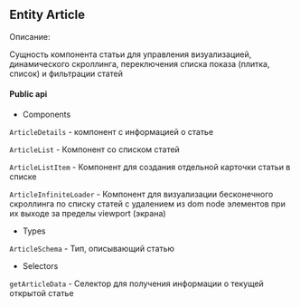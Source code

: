 ## Entity Article 

Описание:

Сущность компонента статьи для управления визуализацией, динамического скроллинга, переключения списка показа (плитка, список) и фильтрации статей


#### Public api

- Components

`ArticleDetails` - компонент с информацией о статье

`ArticleList` -  Компонент со списком статей

`ArticleListItem` -  Компонент для создания отдельной карточки статьи в списке

`ArticleInfiniteLoader` - Компонент для визуализации бесконечного скроллинга по списку статей с удалением из dom node элементов при их выходе за пределы viewport (экрана)

- Types

`ArticleSchema` - Тип, описывающий статью

- Selectors

`getArticleData` - Селектор для получения информации о текущей открытой статье
